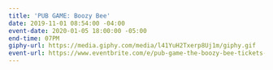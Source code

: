 ```yaml
---
title: 'PUB GAME: Boozy Bee'
date: 2019-11-01 08:54:00 -04:00
event-date: 2020-01-05 18:00:00 -05:00
end-time: 07PM
giphy-url: https://media.giphy.com/media/l41YuH2Txerp8Uj1m/giphy.gif
event-url: https://www.eventbrite.com/e/pub-game-the-boozy-bee-tickets-87728396997
---
```


